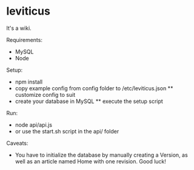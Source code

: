 # leviticus

It's a wiki.

Requirements:
* MySQL
* Node

Setup:
* npm install
* copy example config from config folder to /etc/leviticus.json
** customize config to suit
* create your database in MySQL
** execute the setup script

Run:
* node api/api.js
* or use the start.sh script in the api/ folder

Caveats:
* You have to initialize the database by manually creating a Version, as well as an article named Home with one revision. Good luck!
